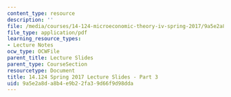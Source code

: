 ```yaml
---
content_type: resource
description: ''
file: /media/courses/14-124-microeconomic-theory-iv-spring-2017/9a5e2a8da8b4e9b22fa39d66f9d98dda_MIT14_124S17_Slide3.pdf
file_type: application/pdf
learning_resource_types:
- Lecture Notes
ocw_type: OCWFile
parent_title: Lecture Slides
parent_type: CourseSection
resourcetype: Document
title: 14.124 Spring 2017 Lecture Slides - Part 3
uid: 9a5e2a8d-a8b4-e9b2-2fa3-9d66f9d98dda
---
```

